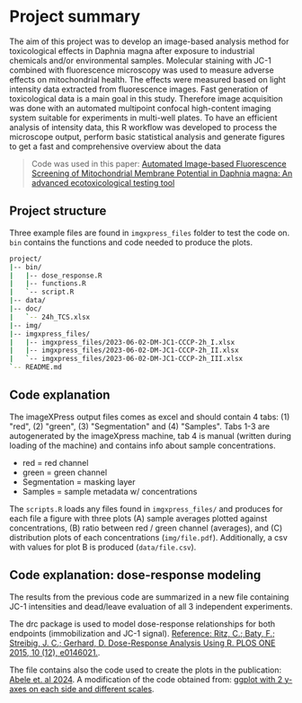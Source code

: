 # Project summary

The aim of this project was to develop an image-based analysis method for toxicological effects in Daphnia magna after exposure to industrial chemicals and/or environmental samples. Molecular staining with JC-1 combined with fluorescence microscopy was used to measure adverse effects on mitochondrial health. The effects were measured based on light intensity data extracted from fluorescence images.  Fast generation of toxicological data is a main goal in this study. Therefore image acquisition was done with an automated multipoint confocal high-content imaging system suitable for experiments in multi-well plates. To have an efficient analysis of intensity data, this R workflow was developed to process the microscope output, perform basic statistical analysis and generate figures to get a fast and comprehensive overview about the data

>Code was used in this paper: [Automated Image-based Fluorescence Screening of Mitochondrial Membrane Potential in Daphnia magna: An advanced ecotoxicological testing tool](https://doi.org/10.1021/acs.est.4c02897)

## Project structure

Three example files are found in `imgxpress_files` folder to test the code on. `bin` contains the functions and code needed to produce the plots.

```sh
project/
|-- bin/
|   |-- dose_response.R
|   |-- functions.R
|   `-- script.R
|-- data/
|-- doc/
|   `-- 24h_TCS.xlsx
|-- img/
|-- imgxpress_files/
|   |-- imgxpress_files/2023-06-02-DM-JC1-CCCP-2h_I.xlsx
|   |-- imgxpress_files/2023-06-02-DM-JC1-CCCP-2h_II.xlsx
|   `-- imgxpress_files/2023-06-02-DM-JC1-CCCP-2h_III.xlsx
`-- README.md
```


## Code explanation

The imageXPress output files comes as excel and should contain 4 tabs: (1) "red", (2) "green", (3) "Segmentation" and (4) "Samples".
Tabs 1-3 are autogenerated by the imageXpress machine, tab 4 is manual (written during loading of the machine) and contains info about sample concentrations.

+ red = red channel
+ green = green channel
+ Segmentation = masking layer
+ Samples = sample metadata w/ concentrations

The `scripts.R` loads any files found in `imgxpress_files/` and produces for each file a figure with three plots (A) sample averages plotted against concentrations, (B) ratio between red / green channel (averages), and (C) distribution plots of each concentrations (`img/file.pdf`). Additionally, a csv with values for plot B is produced (`data/file.csv`).

## Code explanation: dose-response modeling
The results from the previous code are summarized in a new file containing JC-1 intensities and dead/leave evaluation of all 3 independent experiments.

The drc package is used to model dose-response relationships for both endpoints (immobilization and JC-1 signal). 
[Reference: Ritz, C.; Baty, F.; Streibig, J. C.; Gerhard, D. Dose-Response Analysis Using R. PLOS ONE 2015, 10 (12), e0146021.](https://doi.org/10.1371/journal.pone.0146021).

The file contains also the code used to create the plots in the publication: [Abele et. al 2024](https://doi.org/10.1021/acs.est.4c02897). A modification of the code obtained from: [ggplot with 2 y-axes on each side and different scales](https://stackoverflow.com/questions/3099219/ggplot-with-2-y-axes-on-each-side-and-different-scales).